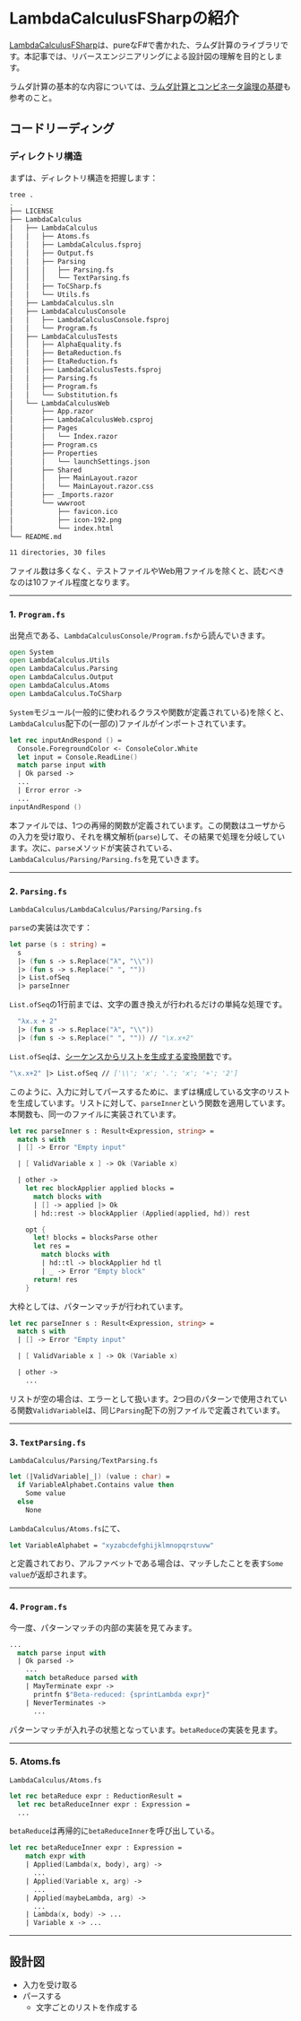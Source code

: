 # LambdaCalculusFSharpの紹介

[LambdaCalculusFSharp](https://github.com/WhiteBlackGoose/LambdaCalculusFSharp/tree/main)は、pureなF#で書かれた、ラムダ計算のライブラリです。本記事では、リバースエンジニアリングによる設計図の理解を目的とします。

ラムダ計算の基本的な内容については、[ラムダ計算とコンビネータ論理の基礎](../../02_mathematical_logic/lambda_combinatory_intro.md)も参考のこと。

## コードリーディング

### ディレクトリ構造

まずは、ディレクトリ構造を把握します：

```sh
tree .
.
├── LICENSE
├── LambdaCalculus
│   ├── LambdaCalculus
│   │   ├── Atoms.fs
│   │   ├── LambdaCalculus.fsproj
│   │   ├── Output.fs
│   │   ├── Parsing
│   │   │   ├── Parsing.fs
│   │   │   └── TextParsing.fs
│   │   ├── ToCSharp.fs
│   │   └── Utils.fs
│   ├── LambdaCalculus.sln
│   ├── LambdaCalculusConsole
│   │   ├── LambdaCalculusConsole.fsproj
│   │   └── Program.fs
│   ├── LambdaCalculusTests
│   │   ├── AlphaEquality.fs
│   │   ├── BetaReduction.fs
│   │   ├── EtaReduction.fs
│   │   ├── LambdaCalculusTests.fsproj
│   │   ├── Parsing.fs
│   │   ├── Program.fs
│   │   └── Substitution.fs
│   └── LambdaCalculusWeb
│       ├── App.razor
│       ├── LambdaCalculusWeb.csproj
│       ├── Pages
│       │   └── Index.razor
│       ├── Program.cs
│       ├── Properties
│       │   └── launchSettings.json
│       ├── Shared
│       │   ├── MainLayout.razor
│       │   └── MainLayout.razor.css
│       ├── _Imports.razor
│       └── wwwroot
│           ├── favicon.ico
│           ├── icon-192.png
│           └── index.html
└── README.md

11 directories, 30 files
```

ファイル数は多くなく、テストファイルやWeb用ファイルを除くと、読むべきなのは10ファイル程度となります。

---

### 1. `Program.fs`

出発点である、`LambdaCalculusConsole/Program.fs`から読んでいきます。

```fs
open System
open LambdaCalculus.Utils
open LambdaCalculus.Parsing
open LambdaCalculus.Output
open LambdaCalculus.Atoms
open LambdaCalculus.ToCSharp
```

`System`モジュール(一般的に使われるクラスや関数が定義されている)を除くと、`LambdaCalculus`配下の(一部の)ファイルがインポートされています。

```fs
let rec inputAndRespond () =
  Console.ForegroundColor <- ConsoleColor.White
  let input = Console.ReadLine()
  match parse input with
  | Ok parsed ->
  ...
  | Error error ->
  ...
inputAndRespond ()
```

本ファイルでは、1つの再帰的関数が定義されています。この関数はユーザからの入力を受け取り、それを構文解析(`parse`)して、その結果で処理を分岐しています。次に、`parse`メソッドが実装されている、`LambdaCalculus/Parsing/Parsing.fs`を見ていきます。

---

### 2. `Parsing.fs`

`LambdaCalculus/LambdaCalculus/Parsing/Parsing.fs`

`parse`の実装は次です：

```fs
let parse (s : string) =
  s
  |> (fun s -> s.Replace("λ", "\\"))
  |> (fun s -> s.Replace(" ", ""))
  |> List.ofSeq
  |> parseInner
```

`List.ofSeq`の1行前までは、文字の置き換えが行われるだけの単純な処理です。

```fs
  "λx.x + 2"
  |> (fun s -> s.Replace("λ", "\\"))
  |> (fun s -> s.Replace(" ", "")) // "\x.x+2"
```

`List.ofSeq`は、[シーケンスからリストを生成する変換関数](https://fsharp.github.io/fsharp-core-docs/reference/fsharp-collections-listmodule.html#ofSeq)です。

```fs
"\x.x+2" |> List.ofSeq // ['\\'; 'x'; '.'; 'x'; '+'; '2']
```

このように、入力に対してパースするために、まずは構成している文字のリストを生成しています。リストに対して、`parseInner`という関数を適用しています。本関数も、同一のファイルに実装されています。

```fs
let rec parseInner s : Result<Expression, string> =
  match s with
  | [] -> Error "Empty input"

  | [ ValidVariable x ] -> Ok (Variable x)

  | other ->
    let rec blockApplier applied blocks =
      match blocks with
      | [] -> applied |> Ok
      | hd::rest -> blockApplier (Applied(applied, hd)) rest

    opt {
      let! blocks = blocksParse other
      let res =
        match blocks with
        | hd::tl -> blockApplier hd tl
        | _ -> Error "Empty block"
      return! res
    }
```

大枠としては、パターンマッチが行われています。

```fs
let rec parseInner s : Result<Expression, string> =
  match s with
  | [] -> Error "Empty input"

  | [ ValidVariable x ] -> Ok (Variable x)

  | other ->
    ...
```

リストが空の場合は、エラーとして扱います。2つ目のパターンで使用されている関数`ValidVariable`は、同じ`Parsing`配下の別ファイルで定義されています。

---

### 3. `TextParsing.fs`

`LambdaCalculus/Parsing/TextParsing.fs`

```fs
let (|ValidVariable|_|) (value : char) =
  if VariableAlphabet.Contains value then
    Some value
  else
    None
```

`LambdaCalculus/Atoms.fs`にて、

```fs
let VariableAlphabet = "xyzabcdefghijklmnopqrstuvw"
```

と定義されており、アルファベットである場合は、マッチしたことを表す`Some value`が返却されます。

---

### 4. `Program.fs`

今一度、パターンマッチの内部の実装を見てみます。

```fs
...
  match parse input with
  | Ok parsed ->
    ...
    match betaReduce parsed with
    | MayTerminate expr ->
      printfn $"Beta-reduced: {sprintLambda expr}"
    | NeverTerminates ->
      ...
```

パターンマッチが入れ子の状態となっています。`betaReduce`の実装を見ます。

---

### 5. Atoms.fs

`LambdaCalculus/Atoms.fs`

```fs
let rec betaReduce expr : ReductionResult =
  let rec betaReduceInner expr : Expression =
  ...
```

`betaReduce`は再帰的に`betaReduceInner`を呼び出している。

```fs
let rec betaReduceInner expr : Expression =
    match expr with
    | Applied(Lambda(x, body), arg) ->
      ...
    | Applied(Variable x, arg) ->
      ...
    | Applied(maybeLambda, arg) ->
      ...
    | Lambda(x, body) -> ...
    | Variable x -> ...
```

---

## 設計図

- 入力を受け取る
- パースする
  - 文字ごとのリストを作成する
